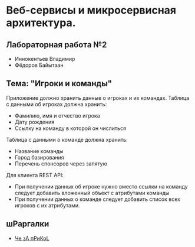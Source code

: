 # Веб-сервисы и микросервисная архитектура.
## Лабораторная работа №2
- Иннокентьев Владимир
- Фёдоров Байытаан
## Тема: "Игроки и команды"
Приложение должно хранить данные о игроках и их командах.
Таблица с данными об игроках должна хранить:
- Фамилию, имя и отчество игрока
- Дату рождения
- Ссылку на команду в которой он числиться

Таблица с данными о команде должна хранить:
- Название команды
- Город базирования
- Перечень спонсоров через запятую

Для клиента REST API:
- При получении данных об игроке нужно вместо ссылки на команду следует добавить вложенный объект с атрибутами команды
- При получении данных о команде следует добавить список всех игроков с их атрибутами.


## шРаргалки
- [Че зА пРиКоL](https://flask.palletsprojects.com/en/1.1.x/tutorial/database/)
